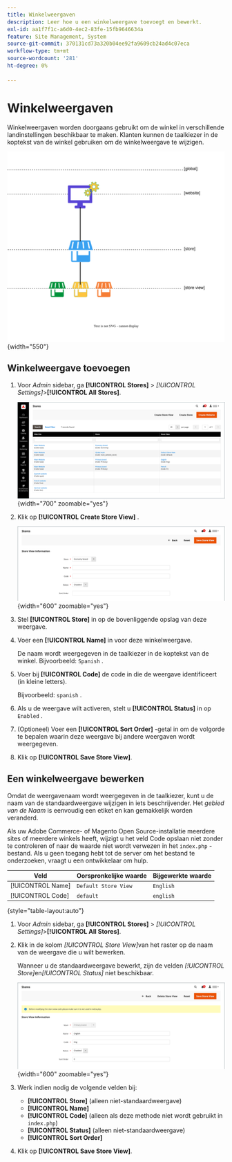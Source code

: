 ```yaml
---
title: Winkelweergaven
description: Leer hoe u een winkelweergave toevoegt en bewerkt.
exl-id: aa1f7f1c-a6d0-4ec2-83fe-15fb9646634a
feature: Site Management, System
source-git-commit: 370131cd73a320b04ee92fa9609cb24ad4c07eca
workflow-type: tm+mt
source-wordcount: '281'
ht-degree: 0%

---
```


# Winkelweergaven

Winkelweergaven worden doorgaans gebruikt om de winkel in verschillende landinstellingen beschikbaar te maken. Klanten kunnen de taalkiezer in de koptekst van de winkel gebruiken om de winkelweergave te wijzigen.

![&#x200B; Reikwijdte - veelvoudige opslagmeningen &#x200B;](./assets/scope-multiview.svg){width="550"}

## Winkelweergave toevoegen

1. Voor _Admin_ sidebar, ga **[!UICONTROL Stores]** > _[!UICONTROL Settings]_>**[!UICONTROL All Stores]**.

   ![&#x200B; Alle opslag &#x200B;](./assets/stores-all.png){width="700" zoomable="yes"}

1. Klik op **[!UICONTROL Create Store View]** .

   ![&#x200B; creeer opslagmening &#x200B;](./assets/create-store-view.png){width="600" zoomable="yes"}

1. Stel **[!UICONTROL Store]** in op de bovenliggende opslag van deze weergave.

1. Voer een **[!UICONTROL Name]** in voor deze winkelweergave.

   De naam wordt weergegeven in de taalkiezer in de koptekst van de winkel. Bijvoorbeeld: `Spanish` .

1. Voer bij **[!UICONTROL Code]** de code in die de weergave identificeert (in kleine letters).

   Bijvoorbeeld: `spanish` .

1. Als u de weergave wilt activeren, stelt u **[!UICONTROL Status]** in op `Enabled` .

1. (Optioneel) Voer een **[!UICONTROL Sort Order]** -getal in om de volgorde te bepalen waarin deze weergave bij andere weergaven wordt weergegeven.

1. Klik op **[!UICONTROL Save Store View]**.

## Een winkelweergave bewerken

Omdat de weergavenaam wordt weergegeven in de taalkiezer, kunt u de naam van de standaardweergave wijzigen in iets beschrijvender. Het _gebied van de Naam_ is eenvoudig een etiket en kan gemakkelijk worden veranderd.

Als uw Adobe Commerce- of Magento Open Source-installatie meerdere sites of meerdere winkels heeft, wijzigt u het veld Code opslaan niet zonder te controleren of naar de waarde niet wordt verwezen in het `index.php` -bestand. Als u geen toegang hebt tot de server om het bestand te onderzoeken, vraagt u een ontwikkelaar om hulp.

| Veld | Oorspronkelijke waarde | Bijgewerkte waarde |
| ----- | -------------- | ------------- |
| [!UICONTROL Name] | `Default Store View` | `English` |
| [!UICONTROL Code] | `default` | `english` |

{style="table-layout:auto"}

1. Voor _Admin_ sidebar, ga **[!UICONTROL Stores]** > _[!UICONTROL Settings]_>**[!UICONTROL All Stores]**.

1. Klik in de kolom _[!UICONTROL Store View]_&#x200B;van het raster op de naam van de weergave die u wilt bewerken.

   Wanneer u de standaardweergave bewerkt, zijn de velden _[!UICONTROL Store]_&#x200B;en&#x200B;_[!UICONTROL Status]_ niet beschikbaar.

   ![&#x200B; mening van de Opslag - geef standaardmening uit &#x200B;](./assets/edit-store-view-info.png){width="600" zoomable="yes"}

1. Werk indien nodig de volgende velden bij:

   - **[!UICONTROL Store]** (alleen niet-standaardweergave)
   - **[!UICONTROL Name]**
   - **[!UICONTROL Code]** (alleen als deze methode niet wordt gebruikt in `index.php`)
   - **[!UICONTROL Status]** (alleen niet-standaardweergave)
   - **[!UICONTROL Sort Order]**

1. Klik op **[!UICONTROL Save Store View]**.
